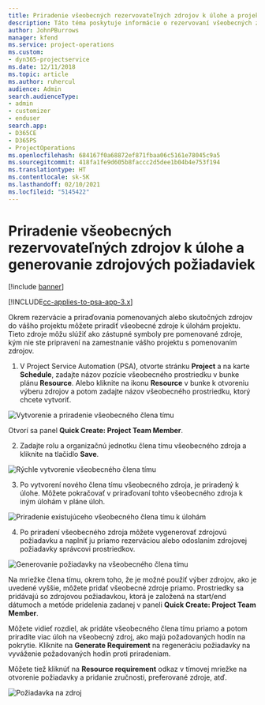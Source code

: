 ```yaml
---
title: Priradenie všeobecných rezervovateľných zdrojov k úlohe a projektovému tímu
description: Táto téma poskytuje informácie o rezervovaní všeobecných zdrojoch pre úlohy a projektové tímy.
author: JohnPBurrows
manager: kfend
ms.service: project-operations
ms.custom:
- dyn365-projectservice
ms.date: 12/11/2018
ms.topic: article
ms.author: ruhercul
audience: Admin
search.audienceType:
- admin
- customizer
- enduser
search.app:
- D365CE
- D365PS
- ProjectOperations
ms.openlocfilehash: 684167f0a68872ef871fbaa06c5161e78045c9a5
ms.sourcegitcommit: 418fa1fe9d605b8faccc2d5dee1b04b4e753f194
ms.translationtype: HT
ms.contentlocale: sk-SK
ms.lasthandoff: 02/10/2021
ms.locfileid: "5145422"
---
```

# <a name="assign-generic-bookable-resources-to-a-task-and-generate-resource-requirements"></a>Priradenie všeobecných rezervovateľných zdrojov k úlohe a generovanie zdrojových požiadaviek 

[!include [banner](../includes/psa-now-project-operations.md)]

[!INCLUDE[cc-applies-to-psa-app-3.x](../includes/cc-applies-to-psa-app-3x.md)]

Okrem rezervácie a priraďovania pomenovaných alebo skutočných zdrojov do vášho projektu môžete priradiť všeobecné zdroje k úlohám projektu. Tieto zdroje môžu slúžiť ako zástupné symboly pre pomenované zdroje, kým nie ste pripravení na zamestnanie vášho projektu s pomenovaním zdrojov. 

1. V Project Service Automation (PSA), otvorte stránku **Project** a na karte **Schedule**, zadajte názov pozície všeobecného prostriedku v bunke plánu **Resource**. Alebo kliknite na ikonu **Resource** v bunke k otvoreniu výberu zdrojov a potom zadajte názov všeobecného prostriedku, ktorý chcete vytvoriť.

![Vytvorenie a priradenie všeobecného člena tímu](media/RM-how-to-9.png)

Otvorí sa panel **Quick Create: Project Team Member**. 

2. Zadajte rolu a organizačnú jednotku člena tímu všeobecného zdroja a kliknite na tlačidlo **Save**.

![Rýchle vytvorenie všeobecného člena tímu](media/RM-how-to-10.png)

3. Po vytvorení nového člena tímu všeobecného zdroja, je priradený k úlohe. Môžete pokračovať v priraďovaní tohto všeobecného zdroja k iným úlohám v pláne úloh.

![Priradenie existujúceho všeobecného člena tímu k úlohám](media/RM-how-to-11.png)

4. Po priradení všeobecného zdroja môžete vygenerovať zdrojovú požiadavku a naplniť ju priamo rezerváciou alebo odoslaním zdrojovej požiadavky správcovi prostriedkov.

![Generovanie požiadavky na všeobecného člena tímu](media/RM-how-to-12.png)

Na mriežke člena tímu, okrem toho, že je možné použiť výber zdrojov, ako je uvedené vyššie, môžete pridať všeobecné zdroje priamo. Prostriedky sa pridávajú so zdrojovou požiadavkou, ktorá je založená na start/end dátumoch a metóde pridelenia zadanej v paneli **Quick Create: Project Team Member**.

Môžete vidieť rozdiel, ak pridáte všeobecného člena tímu priamo a potom priradíte viac úloh na všeobecný zdroj, ako majú požadovaných hodín na pokrytie. Kliknite na **Generate Requirement** na regeneráciu požiadavky na vyváženie požadovaných hodín proti priradeniam.

Môžete tiež kliknúť na **Resource requirement** odkaz v tímovej mriežke na otvorenie požiadavky a pridanie zručnosti, preferované zdroje, atď.

![Požiadavka na zdroj](media/RM-how-to-13.png)

